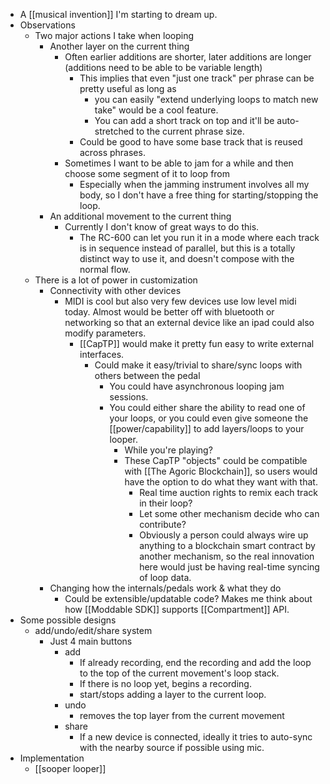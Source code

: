 - A [[musical invention]] I'm starting to dream up.
- Observations
    - Two major actions I take when looping
        - Another layer on the current thing
            - Often earlier additions are shorter, later additions are longer (additions need to be able to be variable length)
                - This implies that even "just one track" per phrase can be pretty useful as long as
                    - you can easily "extend underlying loops to match new take" would be a cool feature.
                    - You can add a short track on top and it'll be auto-stretched to the current phrase size.
                - Could be good to have some base track that is reused across phrases.
            - Sometimes I want to be able to jam for a while and then choose some segment of it to loop from
                - Especially when the jamming instrument involves all my body, so I don't have a free thing for starting/stopping the loop.
        - An additional movement to the current thing
            - Currently I don't know of great ways to do this.
                - The RC-600 can let you run it in a mode where each track is in sequence instead of parallel, but this is a totally distinct way to use it, and doesn't compose with the normal flow.
    - There is a lot of power in customization
        - Connectivity with other devices
            - MIDI is cool but also very few devices use low level midi today. Almost would be better off with bluetooth or networking so that an external device like an ipad could also modify parameters.
                - [[CapTP]] would make it pretty fun easy to write external interfaces.
                    - Could make it easy/trivial to share/sync loops with others between the pedal
                        - You could have asynchronous looping jam sessions.
                        - You could either share the ability to read one of your loops, or you could even give someone the [[power/capability]] to add layers/loops to your looper.
                            - While you're playing?
                            - These CapTP "objects" could be compatible  with [[The Agoric Blockchain]], so users would have the option to do what they want with that.
                                - Real time auction rights to remix each track in their loop?
                                - Let some other mechanism decide who can contribute?
                                - Obviously a person could always wire up anything to a blockchain smart contract by another mechanism, so the real innovation here would just be having real-time syncing of loop data.
        - Changing how the internals/pedals work & what they do
            - Could be extensible/updatable code? Makes me think about how [[Moddable SDK]] supports [[Compartment]] API.
- Some possible designs
    - add/undo/edit/share system
        - Just 4 main buttons
            - add
                - If already recording, end the recording and add the loop to the top of the current movement's loop stack.
                - If there is no loop yet, begins a recording.
                - start/stops adding a layer to the current loop.
            - undo
                - removes the top layer from the current movement
            - share
                - If a new device is connected, ideally it tries to auto-sync with the nearby source if possible using mic.
- Implementation
    - [[sooper looper]]
